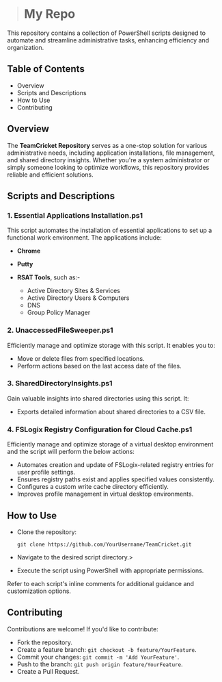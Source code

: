 > # My Repo
This repository contains a collection of PowerShell scripts designed to automate and streamline administrative tasks, enhancing efficiency and organization.

## Table of Contents
- Overview
- Scripts and Descriptions
- How to Use
- Contributing


## Overview
The **TeamCricket Repository** serves as a one-stop solution for various administrative needs, including application installations, file management, and shared directory insights. Whether you're a system administrator or simply someone looking to optimize workflows, this repository provides reliable and efficient solutions.

## Scripts and Descriptions
### 1. Essential Applications Installation.ps1
This script automates the installation of essential applications to set up a functional work environment. The applications include:
- **Chrome**
- **Putty**
- **RSAT Tools**, such as:- 

  - Active Directory Sites & Services
  - Active Directory Users & Computers
  - DNS
  - Group Policy Manager

### 2. UnaccessedFileSweeper.ps1
Efficiently manage and optimize storage with this script. It enables you to:
- Move or delete files from specified locations.
- Perform actions based on the last access date of the files.

### 3. SharedDirectoryInsights.ps1
Gain valuable insights into shared directories using this script. It:
- Exports detailed information about shared directories to a CSV file.

### 4. FSLogix Registry Configuration for Cloud Cache.ps1
Efficiently manage and optimize storage of a virtual desktop environment and the script will perform the below actions:
- Automates creation and update of FSLogix-related registry entries for user profile settings.  
- Ensures registry paths exist and applies specified values consistently.  
- Configures a custom write cache directory efficiently.  
- Improves profile management in virtual desktop environments.  


## How to Use
- Clone the repository:

  `git clone https://github.com/YourUsername/TeamCricket.git`

- Navigate to the desired script directory.> 
- Execute the script using PowerShell with appropriate permissions.

Refer to each script's inline comments for additional guidance and customization options.

## Contributing

Contributions are welcome! If you'd like to contribute:
- Fork the repository.
- Create a feature branch: `git checkout -b feature/YourFeature`.
- Commit your changes: `git commit -m 'Add YourFeature'`.
- Push to the branch: `git push origin feature/YourFeature`.
- Create a Pull Request.
